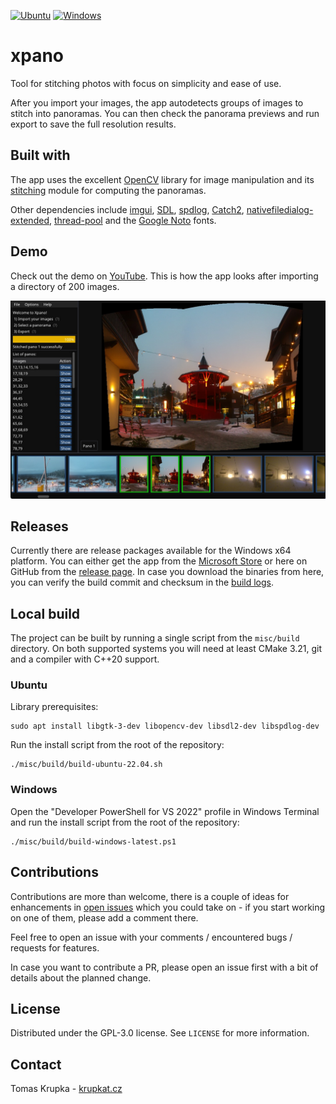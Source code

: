 [![Ubuntu](https://github.com/krupkat/xpano/actions/workflows/ubuntu.yml/badge.svg)](https://github.com/krupkat/xpano/actions/workflows/ubuntu.yml)
[![Windows](https://github.com/krupkat/xpano/actions/workflows/windows.yml/badge.svg)](https://github.com/krupkat/xpano/actions/workflows/windows.yml)

# xpano

Tool for stitching photos with focus on simplicity and ease of use.

After you import your images, the app autodetects groups of images to stitch into panoramas. You can then check the panorama previews and run export to save the full resolution results.

## Built with

The app uses the excellent [OpenCV](https://opencv.org/) library for image manipulation and its [stitching](https://docs.opencv.org/4.x/d1/d46/group__stitching.html) module for computing the panoramas.

Other dependencies include [imgui](https://github.com/ocornut/imgui), [SDL](https://github.com/libsdl-org/SDL), [spdlog](https://github.com/gabime/spdlog/), [Catch2](https://github.com/catchorg/Catch2), [nativefiledialog-extended](https://github.com/btzy/nativefiledialog-extended), [thread-pool](https://github.com/bshoshany/thread-pool) and the [Google Noto](https://fonts.google.com/noto) fonts.

## Demo

Check out the demo on [YouTube](https://youtu.be/-TuKaO9gxsU). This is how the app looks after importing a directory of 200 images.

![Main Xpano gui](misc/screenshots/xpano.jpg)

## Releases

Currently there are release packages available for the Windows x64 platform. You can either get the app from the [Microsoft Store](https://www.microsoft.com/store/productId/9PGQ5X33L0SC) or here on GitHub from the [release page](https://github.com/krupkat/xpano/releases). In case you download the binaries from here, you can verify the build commit and checksum in the [build logs](https://github.com/krupkat/xpano-release-builder/actions/workflows/build.yml).

## Local build

The project can be built by running a single script from the `misc/build` directory. On both supported systems you will need at least CMake 3.21, git and a compiler with C++20 support.

### Ubuntu

Library prerequisites:

```
sudo apt install libgtk-3-dev libopencv-dev libsdl2-dev libspdlog-dev
```

Run the install script from the root of the repository:

```
./misc/build/build-ubuntu-22.04.sh
```

### Windows

Open the "Developer PowerShell for VS 2022" profile in Windows Terminal and run the install script from the root of the repository:

```
./misc/build/build-windows-latest.ps1
```

## Contributions

Contributions are more than welcome, there is a couple of ideas for enhancements in [open issues](https://github.com/krupkat/xpano/issues) which you could take on - if you start working on one of them, please add a comment there. 

Feel free to open an issue with your comments / encountered bugs / requests for features. 

In case you want to contribute a PR, please open an issue first with a bit of details about the planned change.

## License

Distributed under the GPL-3.0 license. See `LICENSE` for more information.

## Contact

Tomas Krupka - [krupkat.cz](https://krupkat.cz)
